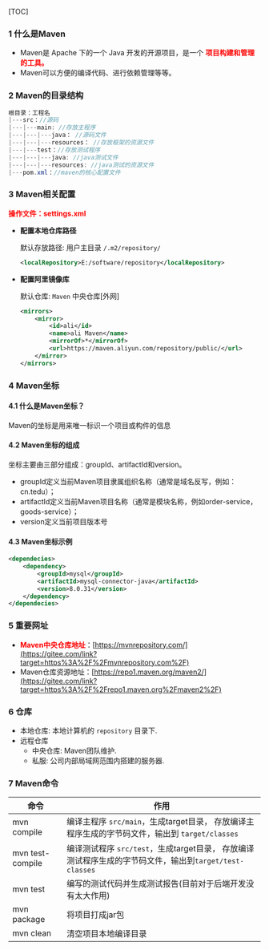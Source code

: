 [TOC]

### 1 什么是Maven

- Maven是 Apache 下的一个 Java 开发的开源项目，是一个 <font color=red>**项目构建和管理的工具。**</font>
- Maven可以方便的编译代码、进行依赖管理等等。

### 2 Maven的目录结构

```java
根目录：工程名
|---src：//源码
|---|---main: //存放主程序
|---|---|---java： //源码文件
|---|---|---resources： //存放框架的资源文件
|---|---test：//存放测试程序
|---|---|---java: //java测试文件
|---|---|---resources: //java测试的资源文件
|---pom.xml：//maven的核心配置文件
```

### 3 Maven相关配置

<font color=red>**操作文件：settings.xml**</font>

- **配置本地仓库路径**

  默认存放路径: 用户主目录 `/.m2/repository/`

  ```xml
  <localRepository>E:/software/repository</localRepository>
  ```

- **配置阿里镜像库**

  默认仓库: `Maven` 中央仓库[外网]

  ```xml
  <mirrors>
      <mirror>
          <id>ali</id>
          <name>ali Maven</name>
          <mirrorOf>*</mirrorOf>
          <url>https://maven.aliyun.com/repository/public/</url>
      </mirror>
  </mirrors>
  ```

### 4 Maven坐标

#### 4.1 什么是Maven坐标？

Maven的坐标是用来唯一标识一个项目或构件的信息

#### 4.2 Maven坐标的组成

坐标主要由三部分组成：groupId、artifactId和version。

- groupId定义当前Maven项目隶属组织名称（通常是域名反写，例如：cn.tedu）；
- artifactId定义当前Maven项目名称（通常是模块名称，例如order-service，goods-service）；
- version定义当前项目版本号

#### 4.3 Maven坐标示例

```xml
<dependecies>
    <dependency>
        <groupId>mysql</groupId>
        <artifactId>mysql-connector-java</artifactId>
        <version>8.0.31</version>
    </dependency>
</dependecies>
```

### 5 重要网址

- <font color=red>**Maven中央仓库地址**</font>：[https://mvnrepository.com/](https://gitee.com/link?target=https%3A%2F%2Fmvnrepository.com%2F)
- Maven仓库资源地址：[https://repo1.maven.org/maven2/](https://gitee.com/link?target=https%3A%2F%2Frepo1.maven.org%2Fmaven2%2F)

### 6 仓库

- 本地仓库: 本地计算机的 `repository` 目录下.
- 远程仓库
  - 中央仓库: Maven团队维护.
  - 私服: 公司内部局域网范围内搭建的服务器.

### 7 Maven命令

| 命令             | 作用                                                         |
| ---------------- | ------------------------------------------------------------ |
| mvn compile      | 编译主程序 `src/main`，生成target目录， 存放编译主程序生成的字节码文件，输出到 `target/classes` |
| mvn test-compile | 编译测试程序 `src/test`，生成target目录， 存放编译测试程序生成的字节码文件，输出到`target/test-classes` |
| mvn test         | 编写的测试代码并生成测试报告(目前对于后端开发没有太大作用)   |
| mvn package      | 将项目打成jar包                                              |
| mvn clean        | 清空项目本地编译目录                                         |

















